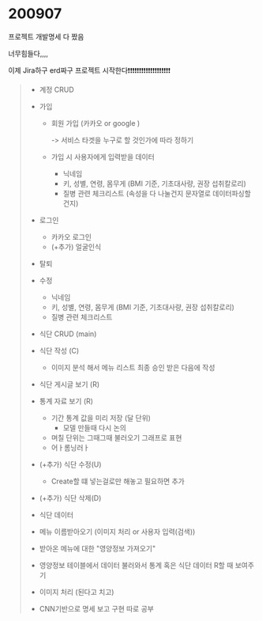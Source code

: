 # 200907

프로젝트 개발명세 다 짰음

너무힘들다,,,,

이제 Jira하구 erd짜구 프로젝트 시작한다❗❗❗❗❗❗❗❗❗❗❗❗❗❗❗❗❗❗❗



>- 계정 CRUD
>
>  - 가입
>
>    - 회원 가입 (카카오 or google )
>
>      -> 서비스 타겟을 누구로 할 것인가에 따라 정하기
>
>    - 가입 시 사용자에게 입력받을 데이터
>
>      - 닉네임 
>      - 키, 성별, 연령, 몸무게 (BMI 기준, 기초대사량, 권장 섭취칼로리)
>      - 질병 관련 체크리스트 (속성을 다 나눌건지 문자열로 데이터파싱할건지)
>
>  - 로그인 
>
>    - 카카오 로그인
>    - (+추가) 얼굴인식
>
>  - 탈퇴
>
>  - 수정
>
>    - 닉네임 
>    - 키, 성별, 연령, 몸무게 (BMI 기준, 기초대사량, 권장 섭취칼로리)
>    - 질병 관련 체크리스트 
>
>    
>
>- 식단 CRUD (main)
>
>  - 식단 작성 (C)
>    - 이미지 분석 해서 메뉴 리스트 최종 승인 받은 다음에 작성
>  - 식단 게시글 보기 (R)
>  - 통계 자료 보기 (R)
>    - 기간 통계 값을 미리 저장 (달 단위) 
>      - 모델 만들때 다시 논의
>    - 며칠 단위는 그때그때 불러오기 그래프로 표현
>    - 어ㅏ롬닝러ㅏ
>  - (+추가) 식단 수정(U)
>    - Create할 떄 넣는걸로만 해놓고 필요하면 추가 
>  - (+추가) 식단 삭제(D)
>
>  
>
>- 식단 데이터
>
>  - 메뉴 이름받아오기 (이미지 처리 or 사용자 입력(검색))
>  - 받아온 메뉴에 대한 "영양정보 가져오기"
>  - 영양정보 테이블에서 데이터 불러와서 통계 혹은 식단 데이터 R할 때 보여주기 
>
>  
>
>- 이미지 처리 (된다고 치고)
>
>  - CNN기반으로 명세 보고 구현 따로 공부 
>